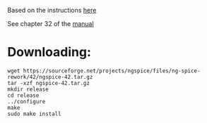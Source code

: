 Based on the instructions [here](https://deac-riga.dl.sourceforge.net/project/ngspice/ng-spice-rework/42/NGSPICE%20on%20Red%20Hat%20Like%20Distributions.pdf)

See chapter 32 of the [manual](https://ngspice.sourceforge.io/docs/ngspice-manual.pdf)

# Downloading:

```shell
wget https://sourceforge.net/projects/ngspice/files/ng-spice-rework/42/ngspice-42.tar.gz
tar -xzf ngspice-42.tar.gz
mkdir release
cd release
../configure
make
sudo make install
```